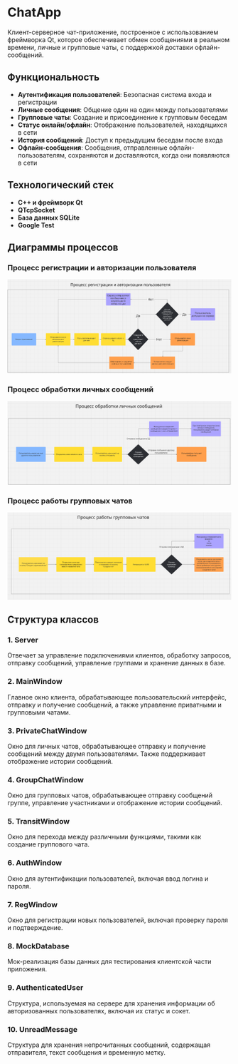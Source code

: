 # ChatApp

Клиент-серверное чат-приложение, построенное с использованием фреймворка Qt, которое обеспечивает обмен сообщениями в реальном времени, личные и групповые чаты, с поддержкой доставки офлайн-сообщений.

## Функциональность

- **Аутентификация пользователей**: Безопасная система входа и регистрации
- **Личные сообщения**: Общение один на один между пользователями
- **Групповые чаты**: Создание и присоединение к групповым беседам
- **Статус онлайн/офлайн**: Отображение пользователей, находящихся в сети
- **История сообщений**: Доступ к предыдущим беседам после входа
- **Офлайн-сообщения**: Сообщения, отправленные офлайн-пользователям, сохраняются и доставляются, когда они появляются в сети

## Технологический стек

- **C++ и фреймворк Qt**
- **QTcpSocket**
- **База данных SQLite**
- **Google Test**


## Диаграммы процессов

### Процесс регистрации и авторизации пользователя

![Процесс регистрации и авторизации пользователя](/imgs/auth_login.png)

### Процесс обработки личных сообщений

![Процесс обработки личных сообщений](/imgs/p2p.png)

### Процесс работы групповых чатов

![Процесс работы групповых чатов](/imgs/groupchats.png)

## Структура классов

### **1. Server**
Отвечает за управление подключениями клиентов, обработку запросов, отправку сообщений, управление группами и хранение данных в базе.

### **2. MainWindow**
Главное окно клиента, обрабатывающее пользовательский интерфейс, отправку и получение сообщений, а также управление приватными и групповыми чатами.

### **3. PrivateChatWindow**
Окно для личных чатов, обрабатывающее отправку и получение сообщений между двумя пользователями. Также поддерживает отображение истории сообщений.

### **4. GroupChatWindow**
Окно для групповых чатов, обрабатывающее отправку сообщений группе, управление участниками и отображение истории сообщений.

### **5. TransitWindow**
Окно для перехода между различными функциями, такими как создание группового чата.

### **6. AuthWindow**
Окно для аутентификации пользователей, включая ввод логина и пароля.

### **7. RegWindow**
Окно для регистрации новых пользователей, включая проверку пароля и подтверждение.

### **8. MockDatabase**
Мок-реализация базы данных для тестирования клиентской части приложения.

### **9. AuthenticatedUser**
Структура, используемая на сервере для хранения информации об авторизованных пользователях, включая их статус и сокет.

### **10. UnreadMessage**
Структура для хранения непрочитанных сообщений, содержащая отправителя, текст сообщения и временную метку.
